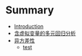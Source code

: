 # Summary

* [Introduction](README.md)
* [含虚拟变量的多元回归分析](含虚拟变量的多元回归分析/han-xu-ni-bian-liang-de-duo-yuan-hui-gui-fen-xi.md)
* [异方差性](异方差性/yi-fang-cha-xing.md)
  * [test](/test/班级招商平台项目介绍.md)



